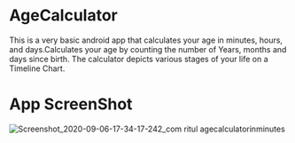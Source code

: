
# AgeCalculator
This is a very basic android app that calculates your age in minutes, hours, and days.Calculates your age by counting the number of Years, months and days since birth. The calculator depicts various stages of your life on a Timeline Chart.

# App ScreenShot

![Screenshot_2020-09-06-17-34-17-242_com ritul agecalculatorinminutes](https://user-images.githubusercontent.com/53478620/92325410-236f8e80-f068-11ea-8804-cf78603564d8.jpg)

